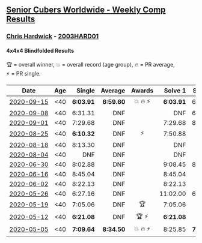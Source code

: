 <style>table {white-space: nowrap;}</style>

## [Senior Cubers Worldwide - Weekly Comp Results](/scw-comp/results/)
### [Chris Hardwick](README.md) - [2003HARD01](https://www.worldcubeassociation.org/persons/2003HARD01?event=444bf)
#### 4x4x4 Blindfolded Results

<span style="white-space: nowrap;">🏆 = overall winner</span>, <span style="white-space: nowrap;">💥 = overall record (age group)</span>, <span style="white-space: nowrap;">🔥 = PR average</span>, <span style="white-space: nowrap;">⚡ = PR single</span>.

| Date | Age | Single | Average | Awards | Solve 1 | Solve 2 | Solve 3 | Video |
| :--: | :--: | --: | --: | :--: | --: | --: | --: | :-- |
| [2020-09-15](../../results/2020-09-15/444bf.md) | <40 | **6:03.91** | **6:59.60** | 💥 🔥 ⚡ | **6:03.91** | 6:28.72 | 8:26.16 | [Desktop](https://www.facebook.com/events/345183733276011/permalink/347343903059994) / [Mobile](https://m.facebook.com/events/345183733276011?view=permalink&id=347343903059994) |
| [2020-09-08](../../results/2020-09-08/444bf.md) | <40 | 6:31.31 | DNF |  | DNF | 6:31.31 | 7:57.88 | [Desktop](https://www.facebook.com/events/255657718878285/permalink/256782492099141) / [Mobile](https://m.facebook.com/events/255657718878285?view=permalink&id=256782492099141) |
| [2020-09-01](../../results/2020-09-01/444bf.md) | <40 | 7:29.68 | DNF |  | 7:29.68 | 8:21.35 | DNF | [Desktop](https://www.facebook.com/events/341866283526200/permalink/344920526554109) / [Mobile](https://m.facebook.com/events/341866283526200?view=permalink&id=344920526554109) |
| [2020-08-25](../../results/2020-08-25/444bf.md) | <40 | **6:10.32** | DNF | ⚡ | 7:50.88 | DNF | **6:10.32** | [Desktop](https://www.facebook.com/events/2697073243839990/permalink/2698138830400098) / [Mobile](https://m.facebook.com/events/2697073243839990?view=permalink&id=2698138830400098) |
| [2020-08-18](../../results/2020-08-18/444bf.md) | <40 | 8:13.30 | DNF |  | DNF | DNF | 8:13.30 | [Desktop](https://www.facebook.com/events/2504353356469935/permalink/2505192106386060) / [Mobile](https://m.facebook.com/events/2504353356469935?view=permalink&id=2505192106386060) |
| [2020-08-04](../../results/2020-08-04/444bf.md) | <40 | DNF | DNF |  | DNF | DNF | DNF | [Desktop](https://www.facebook.com/events/334004550950225/permalink/338531867164160) / [Mobile](https://m.facebook.com/events/334004550950225?view=permalink&id=338531867164160) |
| [2020-06-30](../../results/2020-06-30/444bf.md) | <40 | 8:02.88 | DNF |  | 9:08.45 | 8:02.88 | DNF | [Desktop](https://www.facebook.com/events/348465022802357/permalink/350684462580413) / [Mobile](https://m.facebook.com/events/348465022802357?view=permalink&id=350684462580413) |
| [2020-06-16](../../results/2020-06-16/444bf.md) | <40 | 8:45.04 | DNF |  | 8:45.04 | DNS | DNS | [Desktop](https://www.facebook.com/events/208176410240808/permalink/210555690002880) / [Mobile](https://m.facebook.com/events/208176410240808?view=permalink&id=210555690002880) |
| [2020-06-02](../../results/2020-06-02/444bf.md) | <40 | 8:22.13 | DNF |  | 8:22.13 | DNF | DNF | [Desktop](https://www.facebook.com/events/323619661956372/permalink/325517651766573) / [Mobile](https://m.facebook.com/events/323619661956372?view=permalink&id=325517651766573) |
| [2020-05-26](../../results/2020-05-26/444bf.md) | <40 | 6:27.16 | DNF |  | 11:02.00 | 6:27.16 | DNS | [Desktop](https://www.facebook.com/events/1531820936993798/permalink/1532454540263771) / [Mobile](https://m.facebook.com/events/1531820936993798?view=permalink&id=1532454540263771) |
| [2020-05-19](../../results/2020-05-19/444bf.md) | <40 | 7:05.06 | DNF | 🏆 | 7:05.06 | DNS | DNS | [Desktop](https://www.facebook.com/events/2608037409484307/permalink/2610938702527511) / [Mobile](https://m.facebook.com/events/2608037409484307?view=permalink&id=2610938702527511) |
| [2020-05-12](../../results/2020-05-12/444bf.md) | <40 | **6:21.08** | DNF | 🏆 ⚡ | **6:21.08** | DNF | 8:53.61 | [Desktop](https://www.facebook.com/events/367340484222677/permalink/368430654113660) / [Mobile](https://m.facebook.com/events/367340484222677?view=permalink&id=368430654113660) |
| [2020-05-05](../../results/2020-05-05/444bf.md) | <40 | **7:09.64** | **8:34.50** | 💥 🔥 ⚡ | 8:25.85 | **7:09.64** | 10:08.00 | [Desktop](https://www.facebook.com/events/2624652641189887/permalink/2625339637787854) / [Mobile](https://m.facebook.com/events/2624652641189887?view=permalink&id=2625339637787854) |


<!-- Global site tag (gtag.js) - Google Analytics -->
<script async src="https://www.googletagmanager.com/gtag/js?id=UA-86348435-3"></script>
<script>window.dataLayer = window.dataLayer || []; function gtag() {dataLayer.push(arguments);} gtag('js', new Date()); gtag('config', 'UA-86348435-3');</script>
